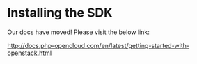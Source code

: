# Installing the SDK

Our docs have moved! Please visit the below link:

http://docs.php-opencloud.com/en/latest/getting-started-with-openstack.html
